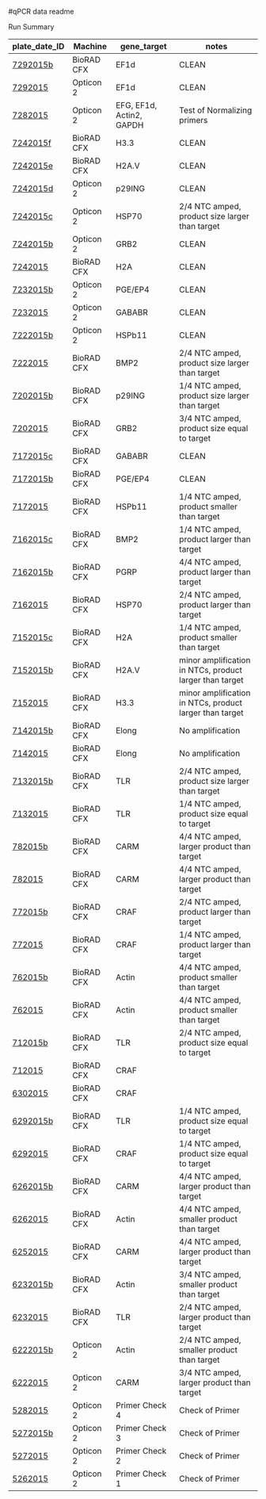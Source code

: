 #qPCR data readme

Run Summary

| **plate_date_ID**    | **Machine** | **gene_target**          | **notes**                                               |
|----------------------|-------------|--------------------------|---------------------------------------------------------|
| [7292015b][7292015b] | BioRAD CFX  | EF1d                     | CLEAN                                                   |
| [7292015][7292015]   | Opticon 2   | EF1d                     | CLEAN                                                   |
| [7282015][7282015]   | Opticon 2   | EFG, EF1d, Actin2, GAPDH | Test of Normalizing primers                             |
| [7242015f][7242015f] | BioRAD CFX  | H3.3                     | CLEAN                                                   |
| [7242015e][7242015e] | BioRAD CFX  | H2A.V                    | CLEAN                                                   |
| [7242015d][7242015d] | Opticon 2   | p29ING                   | CLEAN                                                   |
| [7242015c][7242015c] | Opticon 2   | HSP70                    | 2/4 NTC amped, product size larger than target          |
| [7242015b][7242015b] | Opticon 2   | GRB2                     | CLEAN                                                   |
| [7242015][7242015]   | BioRAD CFX  | H2A                      | CLEAN                                                   |
| [7232015b][7232015b] | Opticon 2   | PGE/EP4                  | CLEAN                                                   |
| [7232015][7232015]   | Opticon 2   | GABABR                   | CLEAN                                                   |
| [7222015b][7222015b] | Opticon 2   | HSPb11                   | CLEAN                                                   |
| [7222015][7222015]   | BioRAD CFX  | BMP2                     | 2/4 NTC amped, product size larger than target          |
| [7202015b][7202015b] | BioRAD CFX  | p29ING                   | 1/4 NTC amped, product size larger than target          |
| [7202015][7202015]   | BioRAD CFX  | GRB2                     | 3/4 NTC amped, product size equal to target             |
| [7172015c][7172015c] | BioRAD CFX  | GABABR                   | CLEAN                                                   |
| [7172015b][7172015b] | BioRAD CFX  | PGE/EP4                  | CLEAN                                                   |
| [7172015][7172015]   | BioRAD CFX  | HSPb11                   | 1/4 NTC amped, product smaller than target              |
| [7162015c][7162015c] | BioRAD CFX  | BMP2                     | 1/4 NTC amped, product larger than target               |
| [7162015b][7162015b] | BioRAD CFX  | PGRP                     | 4/4 NTC amped, product larger than target               |
| [7162015][7162015]   | BioRAD CFX  | HSP70                    | 2/4 NTC amped, product larger than target               |
| [7152015c][7152015c] | BioRAD CFX  | H2A                      | 1/4 NTC amped, product smaller than target              |
| [7152015b][7152015b] | BioRAD CFX  | H2A.V                    | minor amplification in NTCs, product larger than target |
| [7152015][7152015]   | BioRAD CFX  | H3.3                     | minor amplification in NTCs, product larger than target |
| [7142015b][7142015b] | BioRAD CFX  | Elong                    | No amplification                                        |
| [7142015][7142015]   | BioRAD CFX  | Elong                    | No amplification                                        |
| [7132015b][7132015b] | BioRAD CFX  | TLR                      | 2/4 NTC amped, product size larger than target          |
| [7132015][7132015]   | BioRAD CFX  | TLR                      | 1/4 NTC amped, product size equal to target             |
| [782015b][782015b]   | BioRAD CFX  | CARM                     | 4/4 NTC amped, larger product than target               |
| [782015][782015]     | BioRAD CFX  | CARM                     | 4/4 NTC amped, larger product than target               |
| [772015b][772015b]   | BioRAD CFX  | CRAF                     | 2/4 NTC amped, product larger than target               |
| [772015][772015]     | BioRAD CFX  | CRAF                     | 1/4 NTC amped, product larger than target               |
| [762015b][762015b]   | BioRAD CFX  | Actin                    | 4/4 NTC amped, product smaller than target              |
| [762015][762015]     | BioRAD CFX  | Actin                    | 4/4 NTC amped, product smaller than target              |
| [712015b][712015b]   | BioRAD CFX  | TLR                      | 2/4 NTC amped, product size equal to target             |
| [712015][712015]     | BioRAD CFX  | CRAF                     |                                                         |
| [6302015][6302015]   | BioRAD CFX  | CRAF                     |                                                         |
| [6292015b][6292015b] | BioRAD CFX  | TLR                      | 1/4 NTC amped, product size equal to target             |
| [6292015][6292015]   | BioRAD CFX  | CRAF                     | 1/4 NTC amped, product size equal to target             |
| [6262015b][6262015b] | BioRAD CFX  | CARM                     | 4/4 NTC amped, larger product than target               |
| [6262015][6262015]   | BioRAD CFX  | Actin                    | 4/4 NTC amped, smaller product than target              |
| [6252015][6252015]   | BioRAD CFX  | CARM                     | 4/4 NTC amped, larger product than target               |
| [6232015b][6232015b] | BioRAD CFX  | Actin                    | 3/4 NTC amped, smaller product than target              |
| [6232015][6232015]   | BioRAD CFX  | TLR                      | 2/4 NTC amped, larger product than target               |
| [6222015b][6222015b] | Opticon 2   | Actin                    | 2/4 NTC amped, smaller product than target              |
| [6222015][6222015]   | Opticon 2   | CARM                     | 3/4 NTC amped, larger product than target               |
| [5282015][5282015]   | Opticon 2   | Primer Check 4           | Check of Primer                                         |
| [5272015b][5272015b] | Opticon 2   | Primer Check 3           | Check of Primer                                         |
| [5272015][5272015]   | Opticon 2   | Primer Check 2           | Check of Primer                                         |
| [5262015][5262015]   | Opticon 2   | Primer Check 1           | Check of Primer                                         |

[7292015b]: https://github.com/jheare/Resilience-Project/tree/master/qPCR%20data/7292015b
[7292015]: https://github.com/jheare/Resilience-Project/tree/master/qPCR%20data/7292015
[7282015]: https://github.com/jheare/Resilience-Project/tree/master/qPCR%20data/7282015
[7242015f]: https://github.com/jheare/Resilience-Project/tree/master/qPCR%20data/7242015f
[7242015e]: https://github.com/jheare/Resilience-Project/tree/master/qPCR%20data/7242015e
[7242015d]: https://github.com/jheare/Resilience-Project/tree/master/qPCR%20data/7242015d
[7242015c]: https://github.com/jheare/Resilience-Project/tree/master/qPCR%20data/7242015c
[7242015b]: https://github.com/jheare/Resilience-Project/tree/master/qPCR%20data/7242015b
[7242015]: https://github.com/jheare/Resilience-Project/tree/master/qPCR%20data/7242015
[7232015b]: https://github.com/jheare/Resilience-Project/tree/master/qPCR%20data/7232015b
[7232015]: https://github.com/jheare/Resilience-Project/tree/master/qPCR%20data/7232015
[7222015b]: https://github.com/jheare/Resilience-Project/tree/master/qPCR%20data/7222015b
[7222015]: https://github.com/jheare/Resilience-Project/tree/master/qPCR%20data/7222015
[7202015b]: https://github.com/jheare/Resilience-Project/tree/master/qPCR%20data/7202015b
[7202015]: https://github.com/jheare/Resilience-Project/tree/master/qPCR%20data/7202015
[7172015c]: https://github.com/jheare/Resilience-Project/tree/master/qPCR%20data/7172015c
[7172015b]: https://github.com/jheare/Resilience-Project/tree/master/qPCR%20data/7172015b
[7172015]: https://github.com/jheare/Resilience-Project/tree/master/qPCR%20data/7172015
[7162015c]: https://github.com/jheare/Resilience-Project/tree/master/qPCR%20data/7152015c
[7162015b]: https://github.com/jheare/Resilience-Project/tree/master/qPCR%20data/7162015b
[7162015]: https://github.com/jheare/Resilience-Project/tree/master/qPCR%20data/7162015
[7152015c]: https://github.com/jheare/Resilience-Project/tree/master/qPCR%20data/7152015c
[7152015b]: https://github.com/jheare/Resilience-Project/tree/master/qPCR%20data/7152015b
[7152015]: https://github.com/jheare/Resilience-Project/tree/master/qPCR%20data/7152015
[7142015b]: https://github.com/jheare/Resilience-Project/tree/master/qPCR%20data/7142015b
[7142015]: https://github.com/jheare/Resilience-Project/tree/master/qPCR%20data/7142015
[7132015b]: https://github.com/jheare/Resilience-Project/tree/master/qPCR%20data/7132015b
[7132015]: https://github.com/jheare/Resilience-Project/tree/master/qPCR%20data/7132015
[782015b]: https://github.com/jheare/Resilience-Project/tree/master/qPCR%20data/782015b
[782015]: https://github.com/jheare/Resilience-Project/tree/master/qPCR%20data/782015
[772015b]: https://github.com/jheare/Resilience-Project/tree/master/qPCR%20data/772015b
[772015]: https://github.com/jheare/Resilience-Project/tree/master/qPCR%20data/772015
[762015b]: https://github.com/jheare/Resilience-Project/tree/master/qPCR%20data/762015b
[762015]: https://github.com/jheare/Resilience-Project/tree/master/qPCR%20data/762015
[712015b]: https://github.com/jheare/Resilience-Project/tree/master/qPCR%20data/712015b
[712015]: https://github.com/jheare/Resilience-Project/tree/master/qPCR%20data/712015
[6302015]: https://github.com/jheare/Resilience-Project/tree/master/qPCR%20data/6302015
[6292015b]: https://github.com/jheare/Resilience-Project/tree/master/qPCR%20data/6292015b
[6292015]: https://github.com/jheare/Resilience-Project/tree/master/qPCR%20data/6292015
[6262015b]: https://github.com/jheare/Resilience-Project/tree/master/qPCR%20data/6262015b
[6262015]: https://github.com/jheare/Resilience-Project/tree/master/qPCR%20data/6262015
[6252015]: https://github.com/jheare/Resilience-Project/tree/master/qPCR%20data/6252015
[6232015b]: https://github.com/jheare/Resilience-Project/tree/master/qPCR%20data/6232015b
[6232015]: https://github.com/jheare/Resilience-Project/tree/master/qPCR%20data/6232015
[6222015b]: https://github.com/jheare/Resilience-Project/tree/master/qPCR%20data/6222015b
[6222015]: https://github.com/jheare/Resilience-Project/tree/master/qPCR%20data/6222015
[5282015]: https://github.com/jheare/Resilience-Project/tree/master/qPCR%20data/5282015
[5272015b]: https://github.com/jheare/Resilience-Project/tree/master/qPCR%20data/5272015b
[5272015]: https://github.com/jheare/Resilience-Project/tree/master/qPCR%20data/5272015
[5262015]: https://github.com/jheare/Resilience-Project/tree/master/qPCR%20data/5262015
